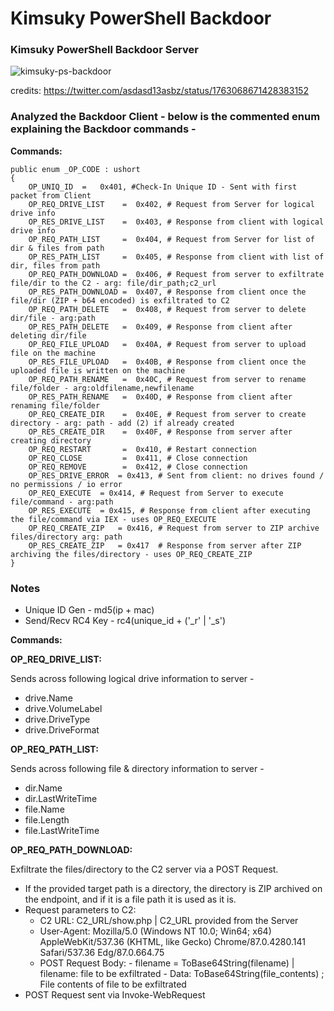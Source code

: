 # Kimsuky PowerShell Backdoor

### Kimsuky PowerShell Backdoor Server

![kimsuky-ps-backdoor](https://github.com/knight0x07/Kimsuky-PS-Backdoor/assets/60843949/686d4088-ef8e-4f22-b4a9-43aa1cd3cf7d)

credits: https://twitter.com/asdasd13asbz/status/1763068671428383152

### Analyzed the Backdoor Client - below is the commented **enum** explaining the Backdoor commands - 

**Commands:**
```
public enum _OP_CODE : ushort
{
	OP_UNIQ_ID	=	0x401, #Check-In Unique ID - Sent with first packet from Client
	OP_REQ_DRIVE_LIST    =	0x402, # Request from Server for logical drive info
	OP_RES_DRIVE_LIST    =	0x403, # Response from client with logical drive info
	OP_REQ_PATH_LIST     =	0x404, # Request from Server for list of dir & files from path
	OP_RES_PATH_LIST     =	0x405, # Response from client with list of dir, files from path
	OP_REQ_PATH_DOWNLOAD =	0x406, # Request from server to exfiltrate file/dir to the C2 - arg: file/dir_path;c2_url
	OP_RES_PATH_DOWNLOAD =	0x407, # Response from client once the file/dir (ZIP + b64 encoded) is exfiltrated to C2
	OP_REQ_PATH_DELETE   =	0x408, # Request from server to delete dir/file - arg:path
	OP_RES_PATH_DELETE   =	0x409, # Response from client after deleting dir/file
	OP_REQ_FILE_UPLOAD   =	0x40A, # Request from server to upload file on the machine
	OP_RES_FILE_UPLOAD   =	0x40B, # Response from client once the uploaded file is written on the machine
	OP_REQ_PATH_RENAME   =	0x40C, # Request from server to rename file/folder - arg:oldfilename,newfilename
	OP_RES_PATH_RENAME   =	0x40D, # Response from client after renaming file/folder
	OP_REQ_CREATE_DIR    =  0x40E, # Request from server to create directory - arg: path - add (2) if already created
	OP_RES_CREATE_DIR    =  0x40F, # Response from server after creating directory
	OP_REQ_RESTART       =  0x410, # Restart connection
	OP_REQ_CLOSE         =  0x411, # Close connection
	OP_REQ_REMOVE        =  0x412, # Close connection
	OP_RES_DRIVE_ERROR	= 0x413, # Sent from client: no drives found / no permissions / io error
	OP_REQ_EXECUTE	= 0x414, # Request from Server to execute file/command - arg:path
	OP_RES_EXECUTE	= 0x415, # Response from client after executing the file/command via IEX - uses OP_REQ_EXECUTE
	OP_REQ_CREATE_ZIP	= 0x416, # Request from server to ZIP archive files/directory arg: path
	OP_RES_CREATE_ZIP	= 0x417  # Response from server after ZIP archiving the files/directory - uses OP_REQ_CREATE_ZIP
}
```
### Notes

- Unique ID Gen - md5(ip + mac)
- Send/Recv RC4 Key - rc4(unique_id + ('_r' | '_s')

**Commands:**

**OP_REQ_DRIVE_LIST:**

Sends across following logical drive information to server - 
- drive.Name
- drive.VolumeLabel
- drive.DriveType
- drive.DriveFormat

**OP_REQ_PATH_LIST:**

Sends across following file & directory information to server - 
- dir.Name
- dir.LastWriteTime
- file.Name
- file.Length
- file.LastWriteTime

**OP_REQ_PATH_DOWNLOAD:**

Exfiltrate the files/directory to the C2 server via a POST Request.

- If the provided target path is a directory, the directory is ZIP archived on the endpoint, and if it is a file path it is used as it is.
- Request parameters to C2:
	- C2 URL: C2_URL/show.php | C2_URL provided from the Server
	- User-Agent: Mozilla/5.0 (Windows NT 10.0; Win64; x64) AppleWebKit/537.36 (KHTML, like Gecko) Chrome/87.0.4280.141 Safari/537.36 Edg/87.0.664.75
	- POST Request Body:
			- filename = ToBase64String(filename) | filename: file to be exfiltrated
			- Data: ToBase64String(file_contents) ; File contents of file to be exfiltrated
- POST Request sent via Invoke-WebRequest
